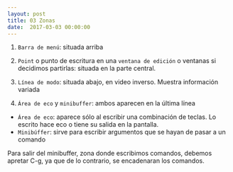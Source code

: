 ```yaml
---
layout: post
title: 03 Zonas
date:  2017-03-03 00:00:00 
---
```


1. `Barra de menú`: situada arriba

2. `Point` o punto de escritura en una `ventana de edición` o ventanas si decidimos partirlas: situada en la parte central.

3. `Línea de modo`: situada abajo, en video inverso. Muestra información variada

4. `Área de eco` y `minibuffer`: ambos aparecen en la última línea

- `Área de eco`: aparece sólo al escribir una combinación de teclas. Lo escrito hace eco o tiene su salida en la pantalla.
- `Minibúffer`: sirve para escribir argumentos que se hayan de pasar a un comando

Para salir del minibuffer, zona donde escribimos comandos, debemos apretar C-g, ya que de lo contrario, se encadenaran los comandos.

